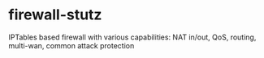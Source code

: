 # firewall-stutz
IPTables based firewall with various capabilities: NAT in/out, QoS, routing, multi-wan, common attack protection
